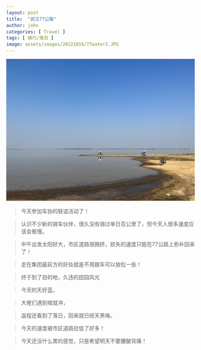 ```yaml
---
layout: post
title:  "武汉77公路"
author: john
categories: [ Travel ]
tags: [ 骑行/落日 ]
image: assets/images/20221016/77water2.JPG
---
```

![road](https://github.com/TheShadow629/Cycling/blob/master/assets/images/20221016/77water2.jpg)
> 今天参加车协的联谊活动了！

> 认识不少新的骑车伙伴，很久没有骑过单日百公里了，但今天人很多速度应该会极慢。

> 中午出发太阳好大，市区道路很拥挤，损失的速度只能在77公路上弥补回来了！

> 走在集团最前方的好处就是不用跟车可以放松一些！

> 终于到了目的地，久违的田园风光

> 今天的天好蓝。

> 大佬们遇到坡就冲，

> 返程还看到了落日，回来就已经天黑咯。

> 今天的速度被市区道路拉低了好多！

> 今天还没什么累的感觉，只是希望明天不要腰酸背痛！
